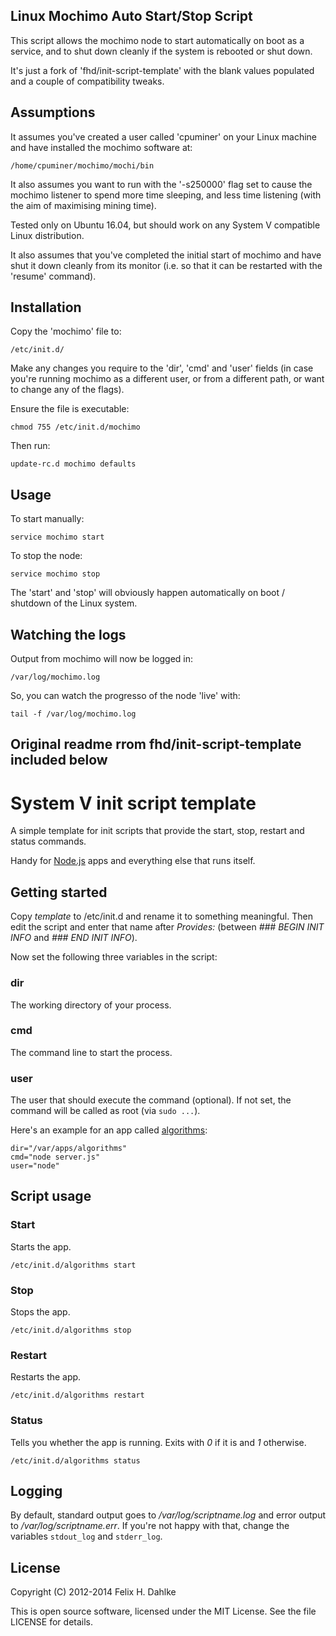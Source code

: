 Linux Mochimo Auto Start/Stop Script
------------------------------------

This script allows the mochimo node to start automatically on boot as a service, and to shut down cleanly if the system is rebooted or shut down.

It's just a fork of 'fhd/init-script-template' with the blank values populated and a couple of compatibility tweaks.


Assumptions
-----------

It assumes you've created a user called 'cpuminer' on your Linux machine and have installed the mochimo software at:

    /home/cpuminer/mochimo/mochi/bin

It also assumes you want to run with the '-s250000' flag set to cause the mochimo listener to spend more time sleeping, and less time listening (with the aim of maximising mining time).

Tested only on Ubuntu 16.04, but should work on any System V compatible Linux distribution.

It also assumes that you've completed the initial start of mochimo and have shut it down cleanly from its monitor (i.e. so that it can be restarted with the 'resume' command).


Installation
------------

Copy the 'mochimo' file to:

    /etc/init.d/

Make any changes you require to the 'dir', 'cmd' and 'user' fields (in case you're running mochimo as a different user, or from a different path, or want to change any of the flags).

Ensure the file is executable:

    chmod 755 /etc/init.d/mochimo

Then run:

    update-rc.d mochimo defaults


Usage
-----

To start manually:

    service mochimo start

To stop the node:

    service mochimo stop

The 'start' and 'stop' will obviously happen automatically on boot / shutdown of the Linux system.


Watching the logs
-----------------

Output from mochimo will now be logged in:

    /var/log/mochimo.log

So, you can watch the progresso of the node 'live' with:

    tail -f /var/log/mochimo.log





Original readme rrom fhd/init-script-template included below 
------------------------------------------------------------




System V init script template
=============================

A simple template for init scripts that provide the start, stop,
restart and status commands.

Handy for [Node.js](http://nodejs.org) apps and everything
else that runs itself.

Getting started
---------------

Copy _template_ to /etc/init.d and rename it to something
meaningful. Then edit the script and enter that name after _Provides:_
(between _### BEGIN INIT INFO_ and _### END INIT INFO_).

Now set the following three variables in the script:

### dir ###

The working directory of your process.

### cmd ###

The command line to start the process.

### user ###

The user that should execute the command (optional).
If not set, the command will be called as root (via `sudo ...`).

Here's an example for an app called
[algorithms](http://algorithms.ubercode.de):

    dir="/var/apps/algorithms"
    cmd="node server.js"
    user="node"

Script usage
------------

### Start ###

Starts the app.

    /etc/init.d/algorithms start

### Stop ###

Stops the app.

    /etc/init.d/algorithms stop

### Restart ###

Restarts the app.

    /etc/init.d/algorithms restart

### Status ###

Tells you whether the app is running. Exits with _0_ if it is and _1_
otherwise.

    /etc/init.d/algorithms status

Logging
-------

By default, standard output goes to _/var/log/scriptname.log_ and
error output to _/var/log/scriptname.err_. If you're not happy with
that, change the variables `stdout_log` and `stderr_log`.

License
-------

Copyright (C) 2012-2014 Felix H. Dahlke

This is open source software, licensed under the MIT License. See the
file LICENSE for details.
